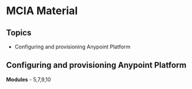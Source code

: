 # MCIA Material
## Topics
  - Configuring and provisioning Anypoint Platform

## Configuring and provisioning Anypoint Platform
**Modules** - 5,7,9,10

